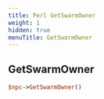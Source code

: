 ```yaml
---
title: Perl GetSwarmOwner
weight: 1
hidden: true
menuTitle: GetSwarmOwner
---
```

## GetSwarmOwner
```perl
$npc->GetSwarmOwner()
```